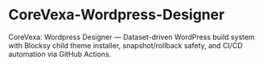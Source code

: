 # CoreVexa-Wordpress-Designer
CoreVexa: Wordpress Designer — Dataset-driven WordPress build system with Blocksy child theme installer, snapshot/rollback safety, and CI/CD automation via GitHub Actions.
